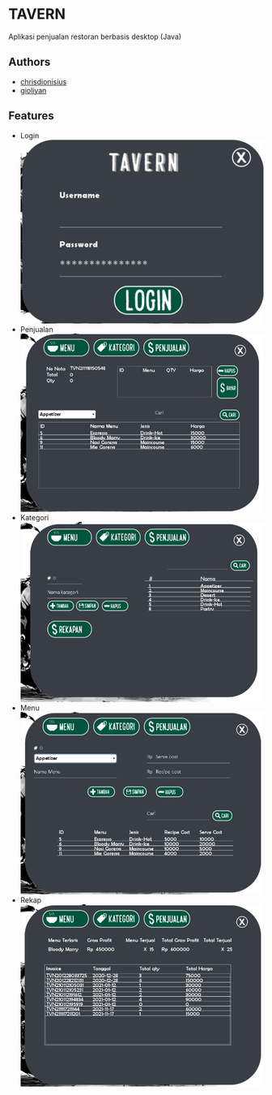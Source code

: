 # TAVERN

Aplikasi penjualan restoran berbasis desktop (Java)

## Authors

- [chrisdionisius](https://github.com/chrisdionisius)
- [gioliyan](https://github.com/gioliyan/)

## Features

- Login
  ![screenshot](img/login.png)
- Penjualan
  ![screenshot](img/penjualan.png)
- Kategori
  ![screenshot](img/kategori.png)
- Menu
  ![screenshot](img/menu.png)
- Rekap
  ![screenshot](img/rekap.png)
